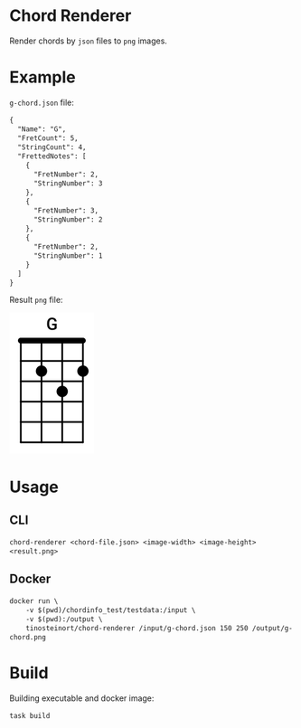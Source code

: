 # Chord Renderer

Render chords by `json` files to `png` images.

# Example

`g-chord.json` file:
```
{
  "Name": "G",
  "FretCount": 5,
  "StringCount": 4,
  "FrettedNotes": [
    {
      "FretNumber": 2,
      "StringNumber": 3
    },
    {
      "FretNumber": 3,
      "StringNumber": 2
    },
    {
      "FretNumber": 2,
      "StringNumber": 1
    }
  ]
}
```

Result `png` file:

![g-chord image](g-chord.png)



# Usage

## CLI

```
chord-renderer <chord-file.json> <image-width> <image-height> <result.png>
```

## Docker

```
docker run \
    -v $(pwd)/chordinfo_test/testdata:/input \
    -v $(pwd):/output \
    tinosteinort/chord-renderer /input/g-chord.json 150 250 /output/g-chord.png
```



# Build

Building executable and docker image:
```
task build
```

